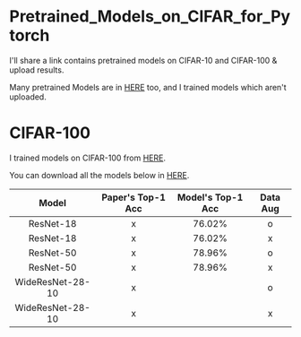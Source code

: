 # Pretrained_Models_on_CIFAR_for_Pytorch
I'll share a link contains pretrained models on CIFAR-10 and CIFAR-100 & upload results.

Many pretrained Models are in [HERE](https://github.com/chenyaofo/pytorch-cifar-models) too, and I trained models which aren't uploaded.

# CIFAR-100
I trained models on CIFAR-100 from [HERE](https://github.com/weiaicunzai/pytorch-cifar100).

You can download all the models below in [HERE](https://drive.google.com/drive/folders/160e5v6RJ9EPJhW6I80RaDSugax2h-Uud?usp=sharing).

|Model|Paper's Top-1 Acc|Model's Top-1 Acc|Data Aug|
|:------:|:---:|:---:|:---:|
|ResNet-18| x |76.02%|o|
|ResNet-18| x |76.02%|x|
|ResNet-50| x |78.96%|o|
|ResNet-50| x |78.96%|x|
|WideResNet-28-10|x||o|
|WideResNet-28-10|x||x|
